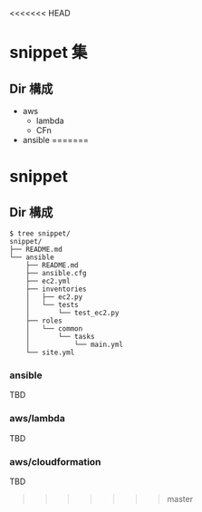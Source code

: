 <<<<<<< HEAD
# snippet 集

## Dir 構成

- aws
    - lambda
    - CFn
- ansible
=======
# snippet

## Dir 構成

```
$ tree snippet/
snippet/
├── README.md
└── ansible
    ├── README.md
    ├── ansible.cfg
    ├── ec2.yml
    ├── inventories
    │   ├── ec2.py
    │   └── tests
    │       └── test_ec2.py
    ├── roles
    │   └── common
    │       └── tasks
    │           └── main.yml
    └── site.yml
```

### ansible
TBD  

### aws/lambda
TBD  

### aws/cloudformation
TBD  
>>>>>>> master
